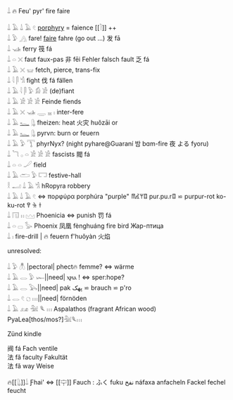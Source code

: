 𓍑  🔥 Feu' pyr' fire faire  

𓍑 𓄿 𓍑 𓄿 𓏲 [porphyry](https://en.wikipedia.org/wiki/Porphyry_(geology)) = faience [[𓍘]] ++  
𓍑 𓅱 𓂻 fare! [faire](faire) fahre (go out ...) 	发​ fā  
𓍑 𓊛 ferry 筏 fá  
𓍑 𓏏 𓏴 faut faux-pas 非 fēi Fehler falsch fault 乏 fá  
𓍑 𓄿 𓏴 𓊠 fetch, pierce, trans-fix  
𓍑 𓇋 𓋴 𓀜 fight  伐 fá fällen  
𓍑 𓄿 𓇋 𓋴 𓅱 𓀁 𓀀 (de)fiant  
𓍑 𓄿 𓀀 𓀀 𓀀 Feinde fiends  
𓍑 𓄿 𓏴 𓊛 𓇾 𓈇 𓏤 inter-fere  
𓍑 𓄿 [𓆑](𓆑) 𓊮 fheizen: heat 火灾 huǒzāi  or  
𓍑 𓄿 [𓆑](𓆑) 𓊮 pyrvn: burn or feuern  
𓍑 𓄿 𓅱 𓇰 phyrNyx? (night pyhare@Guaraní 밤 bɑm-fire 夜 よる fyoru)  
𓍑 𓆓 𓂂 𓏏 𓀀 𓀀 𓀀 fascists 閥 fá  
𓍑 𓏏 𓏏 𓐕 field  
𓍑 𓄿 𓂧 𓅱 𓉐 festive-hall  
𓎛 𓂝 𓍑 𓄿 𓀜 hRopyra robbery  
𓍑 𓄿 𓍑 𓄿 𓏲 ⇔ πορφύρα porphúra "purple" 𐀷𐀢𐀩𐀊 pur.pu.r𐀊 ⋍ purpur-rot ko-ku-rot 𐀒 𐀓 𐀫  
𓍑 𓉔 𓏮 𓈉 Phoenicia  ⇔ punish 罚 fá  
𓍑 𓏏 𓊌 𓅭 Phoenix 凤凰 fènghuáng fire bird Жар-птица  
𓍑 𓏤 fire-drill | 🔥 feuern f'huǒyàn 火焰  

unresolved:  

𓍑 𓅱 𓆦 |pectoral| phect🔥 femme? ⇔ wärme  
𓍑 𓄿 𓂋 𓅱 𓆱||need| ⲭⲣⲓⲁ ! ⇔ sper:hope?  
𓍑 𓄿 𓂋 𓅂||need| pak پهک  ⋍ brauch ⋍ p'ro  
𓍑 𓂋 𓏲 𓐎 𓏥||need| förnöden  
𓍑 𓄿 𓃭 𓅖 𓆰 𓏥  Aspalathos (fragrant African wood) PyaLea[thos/mos?]𓅖𓆰𓏥  


Zünd kindle  

阀 fá Fach ventile  
法 fǎ faculty Fakultät  
法 fǎ way Weise  

🔥[[𓊮]]𓍑 Ƒhai' ⇔ [[𓊡]] Fauch : ふく fuku نفخ‎ náfaxa anfacheln Fackel fechel feucht  
